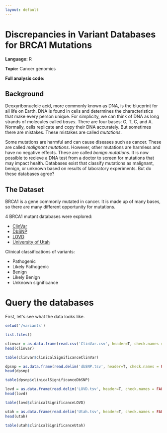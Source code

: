 ```yaml
---
layout: default
---
```


# Discrepancies in Variant Databases for BRCA1 Mutations

**Language:** R

**Topic:** Cancer genomics

**Full analysis code:** 

## Background 

Deoxyribonucleic acid, more commonly known as DNA, is the blueprint for all life on Earth. DNA is found in cells and determines the characteristics that make every person unique. For simplicity, we can think of DNA as long strands of molecules called _bases_. There are four bases: G, T, C, and A. Normally, cells replicate and copy their DNA accurately. But sometimes there are mistakes. These mistakes are called _mutations_.

Some mutations are harmful and can cause diseases such as cancer. These are called _malignant mutations_. However, other mutations are harmless and have no negative effects. These are called _benign mutations_. It is now possible to recieve a DNA test from a doctor to screen for mutations that may impact health. Databases exist that classify mutations as malignant, benign, or unknown based on results of laboratory experiments. But do these databases agree? 

## The Dataset

BRCA1 is a gene commonly mutated in cancer. It is made up of many bases, so there are many different opportunity for mutations. 

4 BRCA1 mutant databases were explored: 

* [ClinVar](/variants/ClinVar.csv)
* [DbSNP](/variants/dbSNP.tsv)
* [LOVD](/variants/LOVD.tsv)
* [University of Utah](/variants/Utah.tsv)

Clinical classifications of variants: 

* Pathogenic
* Likely Pathogenic
* Benign
* Likely Benign 
* Unknown significance 

# Query the databases

First, let's see what the data looks like. 

```R
setwd('/variants')

list.files()

clinvar = as.data.frame(read.csv('ClinVar.csv', header=T, check.names = FALSE))
head(clinvar)

table(clinvar$clinicalSignificanceClinVar)

dpsnp = as.data.frame(read.delim('dbSNP.tsv', header=T, check.names = FALSE))
head(dpsnp)

table(dpsnp$clinicalSignificanceDbSNP)

lovd = as.data.frame(read.delim('LOVD.tsv', header=T, check.names = FALSE))
head(lovd)

table(lovd$clinicalSignificanceLOVD)

utah = as.data.frame(read.delim('Utah.tsv', header=T, check.names = FALSE))
head(utah)

table(utah$clinicalSignificanceUtah)


```




